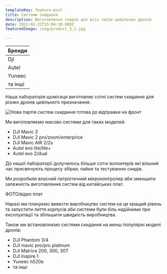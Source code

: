 ```yaml
---
templateKey: feature-post
title: Системи скидання
description: Виготовлення скидів для всіх типів цивільних дронів
date: 2022-02-22T15:04:10.000Z
featuredImage: /img/product_3_1.jpg

---
```


| Бренди         |
| :----          |
| Dji            |
| Autel          |
| Yuneec         |
| та інші        |

Наша лабораторія щомісяця виготовляє сотні систем скидання для різних дронів цивільного призначання.

![Нова партія систем скидання готова до відправки на фронт](/img/product_3_2.jpg)

Ми виготовляємо масово системи для таких моделей:
- DJI Mavic 3
- DJI Mavic 2 pro/zoom/enterprice
- DJI Mavic AIR 2/2s
- Autel evo lite/lite+
- Autel evo 2/dual

До нашої лабораторії долучилось більше сотні волонтерів які вільний час присвячують процесу збірки, пайки та тестуванню скидів.

Ми розробили власний патріотичний мікроконтролер аби зменшити залежність виготовлення систем від китайських плат.

ФОТО/відео плат

Наразі ми плануємо вивести виробництво систем на це кращий рівень та запустити лиття корпусів аби системи були біль надійними при експлуатації та збільшити швидкість виробництва.

Також ми встановлюємо системи скидання на менш популярні моделі дронів:
- DJI Phantom 3/4
- DJI mavic pro/pro platinum 	
- DJI Matrice 200, 300, 30Т
- DJI Inspire 1 		
- Yuneec h520e
- та інші
